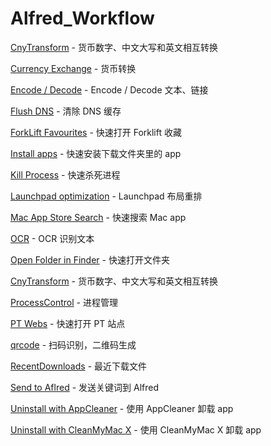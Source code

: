 # Alfred_Workflow

[CnyTransform](https://github.com/TerryX-Lee/AlfredWorkflow_CnyTransform) - 货币数字、中文大写和英文相互转换

[Currency Exchange](https://github.com/plummm/alfred3-workflow-CurrencyX) - 货币转换

[Encode / Decode](https://github.com/willfarrell/alfred-encode-decode-workflow) - Encode / Decode 文本、链接

[Flush DNS](https://github.com/joshtronic/alfred-workflow-flush) - 清除 DNS 缓存

[ForkLift Favourites](https://github.com/deanishe/alfred-forklift) - 快速打开 Forklift 收藏

[Install apps](https://github.com/TerryX-Lee/AlfredWorkflow_CnyTransform) - 快速安装下载文件夹里的 app

[Kill Process](https://github.com/ngreenstein/alfred-process-killer) - 快速杀死进程

[Launchpad optimization](https://github.com/TerryX-Lee/AlfredWorkflow_CnyTransform) - Launchpad 布局重排

[Mac App Store Search](https://github.com/TerryX-Lee/AlfredWorkflow_CnyTransform) - 快速搜索 Mac app

[OCR](https://github.com/jadec0der/alfred-ocr) - OCR 识别文本

[Open Folder in Finder](https://github.com/TerryX-Lee/AlfredWorkflow_CnyTransform) - 快速打开文件夹

[CnyTransform](https://github.com/TerryX-Lee/AlfredWorkflow_CnyTransform) - 货币数字、中文大写和英文相互转换

[ProcessControl](https://github.com/vitorgalvao/alfred-workflows/tree/master/ProcessControl) - 进程管理

[PT Webs](https://github.com/TerryX-Lee/AlfredWorkflow_CnyTransform) - 快速打开 PT 站点

[qrcode](https://github.com/feng409/Alfred-Workflow-qrcode) - 扫码识别，二维码生成

[RecentDownloads](https://github.com/vitorgalvao/alfred-workflows/tree/master/RecentDownloads) - 最近下载文件

[Send to Aflred](https://github.com/TerryX-Lee/AlfredWorkflow_CnyTransform) - 发送关键词到 Alfred

[Uninstall with AppCleaner](https://github.com/aiyodk/Alfred-Extensions/tree/master/AlfredApp_2.x/AppCleaner) - 使用 AppCleaner 卸载 app

[Uninstall with CleanMyMac X](http://www.packal.org/workflow/uninstall-cleanmymac-x) - 使用 CleanMyMac X 卸载 app
